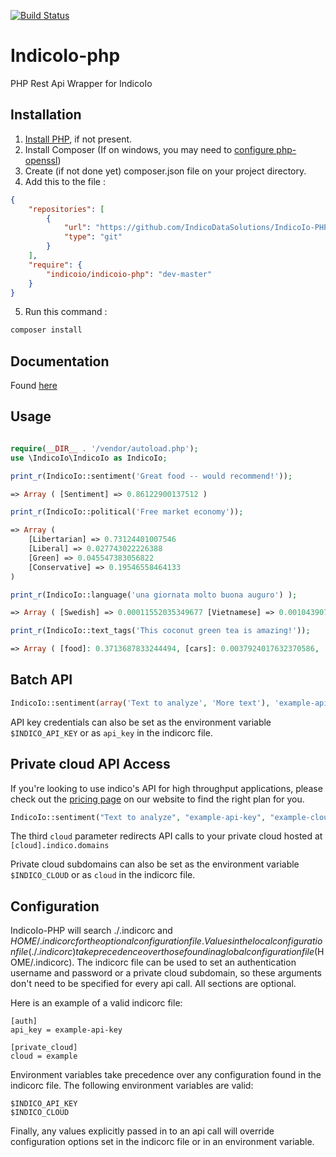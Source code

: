 [![Build Status](https://travis-ci.org/IndicoDataSolutions/IndicoIo-PHP.svg?branch=master)](https://travis-ci.org/IndicoDataSolutions/IndicoIo-PHP)

IndicoIo-php
=========

PHP Rest Api Wrapper for IndicoIo


Installation
--------------
1. [Install PHP](http://php.net/downloads.php), if not present.
2. Install Composer (If on windows, you may need to [configure php-openssl](http://www.herongyang.com/PKI/HTTPS-PHP-Configure-PHP-OpenSSL-on-Windows.html))
3. Create (if not done yet) composer.json file on your project directory.
4. Add this to the file :
```json
{
    "repositories": [
        {
            "url": "https://github.com/IndicoDataSolutions/IndicoIo-PHP.git",
            "type": "git"
        }
    ],
    "require": {
        "indicoio/indicoio-php": "dev-master"
    }
}
```
5. Run this command :
```sh
composer install
```

Documentation
------------
Found [here](https://indico.io/docs)

Usage
----

```php

require(__DIR__ . '/vendor/autoload.php');
use \IndicoIo\IndicoIo as IndicoIo;

print_r(IndicoIo::sentiment('Great food -- would recommend!'));

=> Array ( [Sentiment] => 0.86122900137512 )

print_r(IndicoIo::political('Free market economy'));

=> Array (
    [Libertarian] => 0.73124401007546
    [Liberal] => 0.027743022226388
    [Green] => 0.045547383056822
    [Conservative] => 0.19546558464133
)

print_r(IndicoIo::language('una giornata molto buona auguro') );

=> Array ( [Swedish] => 0.00011552035349677 [Vietnamese] => 0.0010439073406634 [Romanian] => 4.4859977761836E-6 [Dutch] => 4.5674707699322E-5 [Korean] => 5.3119192163625E-5 [Danish] => 9.7697777765179E-6 [Indonesian] => 4.0203025867581E-6 [Latin] => 0.0058764961008608 [Hungarian] => 5.6426058452007E-5 [Persian (Farsi)] => 6.2600437029341E-6 [Lithuanian] => 0.0039609506743307 [French] => 2.0399931496277E-6 [Norwegian] => 0.00015239304276317 [Russian] => 0.00013775439666658 [Thai] => 3.4066036425308E-5 [Finnish] => 8.1624733519993E-5 [Hebrew] => 5.8164830189384E-6 [Bulgarian] => 0.0034069103460234 [Turkish] => 3.8579592818398E-5 [Greek] => 0.00010709230008665 [Tagalog] => 0.00015189161475784 [English] => 0.00011645340410667 [Arabic] => 1.4140934271487E-5 [Italian] => 0.91248953273899 [Portuguese] => 6.6430192271289E-6 [Chinese] => 0.0001651405636031 [German] => 3.4131505928479E-5 [Japanese] => 7.2165176983677E-7 [Czech] => 2.0120301352267E-5 [Slovak] => 0.0002684897882399 [Spanish] => 0.0056873313305499 [Polish] => 0.00037255793355163 [Esperanto] => 0.065529937739673 )

print_r(IndicoIo::text_tags('This coconut green tea is amazing!'));

=> Array ( [food]: 0.3713687833244494, [cars]: 0.0037924017632370586, ...)


```

Batch API
----------------

```php
IndicoIo::sentiment(array('Text to analyze', 'More text'), 'example-api-key')
```

API key credentials can also be set as the environment variable `$INDICO_API_KEY` or as `api_key` in the indicorc file.

Private cloud API Access
------------------------

If you're looking to use indico's API for high throughput applications, please check out the [pricing page](https://indico.io/pricing) on our website to find the right plan for you.

```php
IndicoIo::sentiment("Text to analyze", "example-api-key", "example-cloud")
```

The third `cloud` parameter redirects API calls to your private cloud hosted at `[cloud].indico.domains`

Private cloud subdomains can also be set as the environment variable `$INDICO_CLOUD` or as `cloud` in the indicorc file.

Configuration
------------------------

IndicoIo-PHP will search ./.indicorc and $HOME/.indicorc for the optional configuration file. Values in the local configuration file (./.indicorc) take precedence over those found in a global configuration file ($HOME/.indicorc). The indicorc file can be used to set an authentication username and password or a private cloud subdomain, so these arguments don't need to be specified for every api call. All sections are optional.

Here is an example of a valid indicorc file:


```
[auth]
api_key = example-api-key

[private_cloud]
cloud = example
```

Environment variables take precedence over any configuration found in the indicorc file.
The following environment variables are valid:

```
$INDICO_API_KEY
$INDICO_CLOUD
```

Finally, any values explicitly passed in to an api call will override configuration options set in the indicorc file or in an environment variable.
